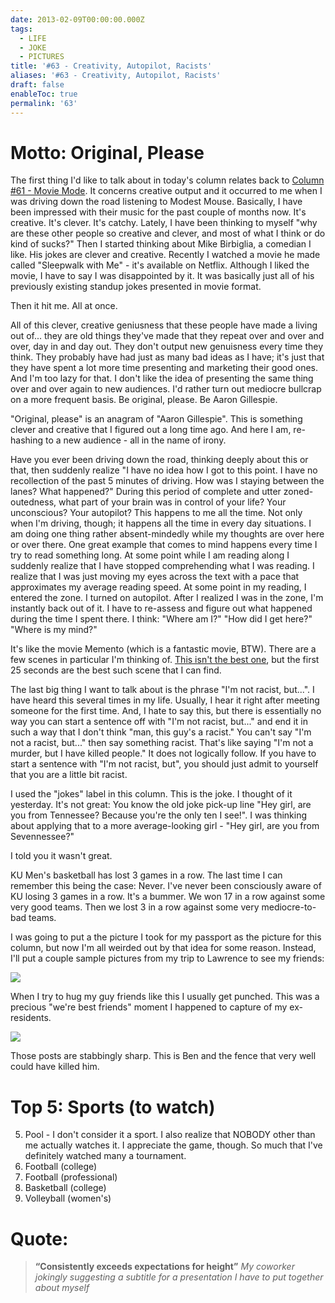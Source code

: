 ```yaml
---
date: 2013-02-09T00:00:00.000Z
tags:
  - LIFE
  - JOKE
  - PICTURES
title: '#63 - Creativity, Autopilot, Racists'
aliases: '#63 - Creativity, Autopilot, Racists'
draft: false
enableToc: true
permalink: '63'
---
```


# Motto: Original, Please

The first thing I'd like to talk about in today's column relates back to [Column #61 - Movie Mode](https://aarongilly.com/63). It concerns creative output and it occurred to me when I was driving down the road listening to Modest Mouse. Basically, I have been impressed with their music for the past couple of months now. It's creative. It's clever. It's catchy. Lately, I have been thinking to myself "why are these other people so creative and clever, and most of what I think or do kind of sucks?" Then I started thinking about Mike Birbiglia, a comedian I like. His jokes are clever and creative. Recently I watched a movie he made called "Sleepwalk with Me" - it's available on Netflix. Although I liked the movie, I have to say I was disappointed by it. It was basically just all of his previously existing standup jokes presented in movie format. 

Then it hit me. All at once.

All of this clever, creative geniusness that these people have made a living out of... they are old things they've made that they repeat over and over and over, day in and day out. They don't output new genuisness every time they think. They probably have had just as many bad ideas as I have; it's just that they have spent a lot more time presenting and marketing their good ones. And I'm too lazy for that. I don't like the idea of presenting the same thing over and over again to new audiences. I'd rather turn out mediocre bullcrap on a more frequent basis. Be original, please. Be Aaron Gillespie.

"Original, please" is an anagram of "Aaron Gillespie". This is something clever and creative that I figured out a long time ago. And here I am, re-hashing to a new audience - all in the name of irony.

Have you ever been driving down the road, thinking deeply about this or that, then suddenly realize "I have no idea how I got to this point. I have no recollection of the past 5 minutes of driving. How was I staying between the lanes? What happened?" During this period of complete and utter zoned-outedness, what part of your brain was in control of your life? Your unconscious? Your autopilot? This happens to me all the time. Not only when I'm driving, though; it happens all the time in every day situations. I am doing one thing rather absent-mindedly while my thoughts are over here or over there. One great example that comes to mind happens every time I try to read something long. At some point while I am reading along I suddenly realize that I have stopped comprehending what I was reading. I realize that I was just moving my eyes across the text with a pace that approximates my average reading speed. At some point in my reading, I entered the zone. I turned on autopilot. After I realized I was in the zone, I'm instantly back out of it. I have to re-assess and figure out what happened during the time I spent there. I think: "Where am I?" "How did I get here?" "Where is my mind?"

It's like the movie Memento (which is a fantastic movie, BTW). There are a few scenes in particular I'm thinking of. [This isn't the best one](http://www.youtube.com/watch?v=hgGf5X8-j1s), but the first 25 seconds are the best such scene that I can find. 

The last big thing I want to talk about is the phrase "I'm not racist, but...". I have heard this several times in my life. Usually, I hear it right after meeting someone for the first time. And, I hate to say this, but there is essentially no way you can start a sentence off with "I'm not racist, but..." and end it in such a way that I don't think "man, this guy's a racist." You can't say "I'm not a racist, but..." then say something racist. That's like saying "I'm not a murder, but I have killed people." It does not logically follow. If you have to start a sentence with "I'm not racist, but", you should just admit to yourself that you are a little bit racist.

I used the "jokes" label in this column. This is the joke. I thought of it yesterday. It's not great:
You know the old joke pick-up line "Hey girl, are you from Tennessee? Because you're the only ten I see!". I was thinking about applying that to a more average-looking girl - "Hey girl, are you from Sevennessee?"

I told you it wasn't great.

KU Men's basketball has lost 3 games in a row. The last time I can remember this being the case: Never. I've never been consciously aware of KU losing 3 games in a row. It's a bummer. We won 17 in a row against some very good teams. Then we lost 3 in a row against some very mediocre-to-bad teams. 

I was going to put a the picture I took for my passport as the picture for this column, but now I'm all weirded out by that idea for some reason. Instead, I'll put a couple sample pictures from my trip to Lawrence to see my friends:

![](assets/63-1.jpg)

When I try to hug my guy friends like this I usually get punched.
This was a precious "we're best friends" moment I happened to capture of my ex-residents.

![](assets/63-2.jpg)

Those posts are stabbingly sharp.
This is Ben and the fence that very well could have killed him.

# Top 5: Sports (to watch)
5. Pool - I don't consider it a sport. I also realize that NOBODY other than me actually watches it. I appreciate the game, though. So much that I've definitely watched many a tournament.
4. Football (college)
3. Football (professional)
2. Basketball (college)
1. Volleyball (women's)

# Quote:
> **“Consistently exceeds expectations for height”** <cite>My coworker jokingly suggesting a subtitle for a presentation I have to put together about myself</cite>
